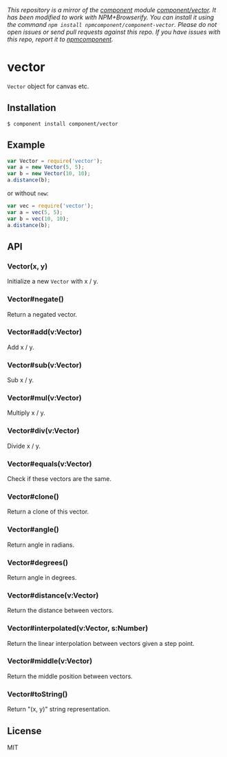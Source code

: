 *This repository is a mirror of the [component](http://component.io) module [component/vector](http://github.com/component/vector). It has been modified to work with NPM+Browserify. You can install it using the command `npm install npmcomponent/component-vector`. Please do not open issues or send pull requests against this repo. If you have issues with this repo, report it to [npmcomponent](https://github.com/airportyh/npmcomponent).*

# vector

  `Vector` object for canvas etc.

## Installation

```
$ component install component/vector
```

## Example

```js
var Vector = require('vector');
var a = new Vector(5, 5);
var b = new Vector(10, 10);
a.distance(b);
```

  or without `new`:

```js
var vec = require('vector');
var a = vec(5, 5);
var b = vec(10, 10);
a.distance(b);
```

## API

### Vector(x, y)

  Initialize a new `Vector` with x / y.

### Vector#negate()

  Return a negated vector.

### Vector#add(v:Vector)

  Add x / y.

### Vector#sub(v:Vector)

  Sub x / y.

### Vector#mul(v:Vector)

  Multiply x / y.

### Vector#div(v:Vector)

  Divide x / y.

### Vector#equals(v:Vector)

  Check if these vectors are the same.

### Vector#clone()

  Return a clone of this vector.

### Vector#angle()

  Return angle in radians.

### Vector#degrees()

  Return angle in degrees.

### Vector#distance(v:Vector)

  Return the distance between vectors.

### Vector#interpolated(v:Vector, s:Number)

  Return the linear interpolation between vectors given a step point.

### Vector#middle(v:Vector)

  Return the middle position between vectors.

### Vector#toString()

  Return "(x, y)" string representation.

## License 

  MIT